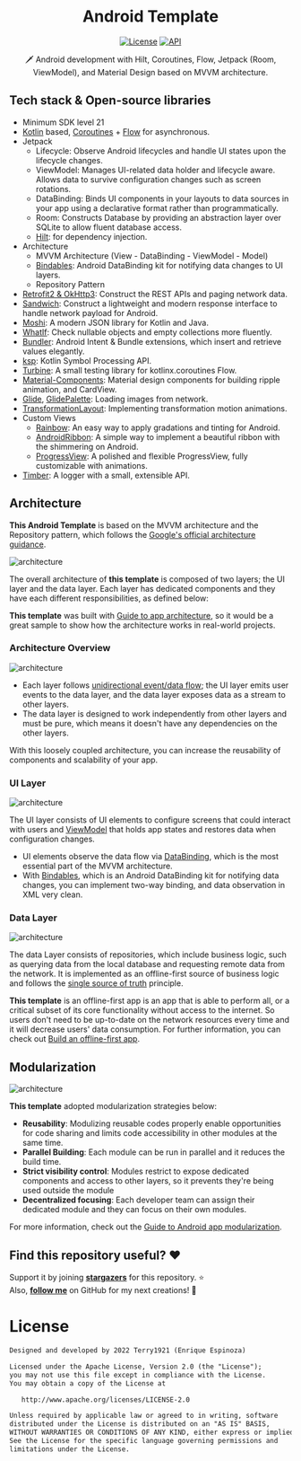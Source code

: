 <h1 align="center">Android Template</h1>

<p align="center">
  <a href="https://opensource.org/licenses/Apache-2.0"><img alt="License" src="https://img.shields.io/badge/License-Apache%202.0-blue.svg"/></a>
  <a href="https://android-arsenal.com/api?level=21"><img alt="API" src="https://img.shields.io/badge/API-21%2B-brightgreen.svg?style=flat"/></a>
</p>

<p align="center">  
🗡️ Android development with Hilt, Coroutines, Flow, Jetpack (Room, ViewModel), and Material Design based on MVVM architecture.
</p>

## Tech stack & Open-source libraries
- Minimum SDK level 21
- [Kotlin](https://kotlinlang.org/) based, [Coroutines](https://github.com/Kotlin/kotlinx.coroutines) + [Flow](https://kotlin.github.io/kotlinx.coroutines/kotlinx-coroutines-core/kotlinx.coroutines.flow/) for asynchronous.
- Jetpack
    - Lifecycle: Observe Android lifecycles and handle UI states upon the lifecycle changes.
    - ViewModel: Manages UI-related data holder and lifecycle aware. Allows data to survive configuration changes such as screen rotations.
    - DataBinding: Binds UI components in your layouts to data sources in your app using a declarative format rather than programmatically.
    - Room: Constructs Database by providing an abstraction layer over SQLite to allow fluent database access.
    - [Hilt](https://dagger.dev/hilt/): for dependency injection.
- Architecture
    - MVVM Architecture (View - DataBinding - ViewModel - Model)
    - [Bindables](https://github.com/skydoves/bindables): Android DataBinding kit for notifying data changes to UI layers.
    - Repository Pattern
- [Retrofit2 & OkHttp3](https://github.com/square/retrofit): Construct the REST APIs and paging network data.
- [Sandwich](https://github.com/skydoves/Sandwich): Construct a lightweight and modern response interface to handle network payload for Android.
- [Moshi](https://github.com/square/moshi/): A modern JSON library for Kotlin and Java.
- [WhatIf](https://github.com/skydoves/whatif): Check nullable objects and empty collections more fluently.
- [Bundler](https://github.com/skydoves/bundler): Android Intent & Bundle extensions, which insert and retrieve values elegantly.
- [ksp](https://github.com/google/ksp): Kotlin Symbol Processing API.
- [Turbine](https://github.com/cashapp/turbine): A small testing library for kotlinx.coroutines Flow.
- [Material-Components](https://github.com/material-components/material-components-android): Material design components for building ripple animation, and CardView.
- [Glide](https://github.com/bumptech/glide), [GlidePalette](https://github.com/florent37/GlidePalette): Loading images from network.
- [TransformationLayout](https://github.com/skydoves/transformationlayout): Implementing transformation motion animations.
- Custom Views
    - [Rainbow](https://github.com/skydoves/rainbow): An easy way to apply gradations and tinting for Android.
    - [AndroidRibbon](https://github.com/skydoves/androidribbon): A simple way to implement a  beautiful ribbon with the shimmering on Android.
    - [ProgressView](https://github.com/skydoves/progressview): A polished and flexible ProgressView, fully customizable with animations.
- [Timber](https://github.com/JakeWharton/timber): A logger with a small, extensible API.

## Architecture
**This Android Template** is based on the MVVM architecture and the Repository pattern, 
which follows the [Google's official architecture guidance](https://developer.android.com/topic/architecture).

![architecture](figure/figure0.png)

The overall architecture of **this template** is composed of two layers; 
the UI layer and the data layer. Each layer has dedicated components and they have each
different responsibilities, as defined below:

**This template** was built with [Guide to app architecture](https://developer.android.com/topic/architecture), 
so it would be a great sample to show how the architecture works in real-world projects.

### Architecture Overview

![architecture](figure/figure1.png)

- Each layer follows [unidirectional event/data flow](https://developer.android.com/topic/architecture/ui-layer#udf); 
the UI layer emits user events to the data layer, and the data layer exposes data as a stream to other layers.
- The data layer is designed to work independently from other layers and must be pure, 
which means it doesn't have any dependencies on the other layers.

With this loosely coupled architecture, you can increase the reusability of components and 
scalability of your app.

### UI Layer

![architecture](figure/figure2.png)

The UI layer consists of UI elements to configure screens that could interact with users and 
[ViewModel](https://developer.android.com/topic/libraries/architecture/viewmodel) that holds app 
states and restores data when configuration changes.
- UI elements observe the data flow via [DataBinding](https://developer.android.com/topic/libraries/data-binding), 
which is the most essential part of the MVVM architecture.
- With [Bindables](https://github.com/skydoves/bindables), which is an Android DataBinding kit 
for notifying data changes, you can implement two-way binding, and data observation in XML very clean.

### Data Layer

![architecture](figure/figure3.png)

The data Layer consists of repositories, which include business logic, such as querying data 
from the local database and requesting remote data from the network. It is implemented as an 
offline-first source of business logic and follows the 
[single source of truth](https://en.wikipedia.org/wiki/Single_source_of_truth) principle.<br>

**This template** is an offline-first app is an app that is able to perform all, or a critical 
subset of its core functionality without access to the internet.
So users don't need to be up-to-date on the network resources every time and it will decrease 
users' data consumption. For further information, you can check out [Build an offline-first app](https://developer.android.com/topic/architecture/data-layer/offline-first).

## Modularization

![architecture](figure/figure4.png)

**This template** adopted modularization strategies below:

- **Reusability**: Modulizing reusable codes properly enable opportunities for code sharing and limits 
code accessibility in other modules at the same time.
- **Parallel Building**: Each module can be run in parallel and it reduces the build time.
- **Strict visibility control**: Modules restrict to expose dedicated components and access to other 
layers, so it prevents they're being used outside the module
- **Decentralized focusing**: Each developer team can assign their dedicated module and they can 
focus on their own modules.

For more information, check out the [Guide to Android app modularization](https://developer.android.com/topic/modularization).

## Find this repository useful? :heart:
Support it by joining __[stargazers](https://github.com/terry1921/AndroidTemplate2022/stargazers)__ for this repository. :star: <br>
Also, __[follow me](https://github.com/terry1921)__ on GitHub for my next creations! 🤩

# License
```xml
Designed and developed by 2022 Terry1921 (Enrique Espinoza)

Licensed under the Apache License, Version 2.0 (the "License");
you may not use this file except in compliance with the License.
You may obtain a copy of the License at

   http://www.apache.org/licenses/LICENSE-2.0

Unless required by applicable law or agreed to in writing, software
distributed under the License is distributed on an "AS IS" BASIS,
WITHOUT WARRANTIES OR CONDITIONS OF ANY KIND, either express or implied.
See the License for the specific language governing permissions and
limitations under the License.
```